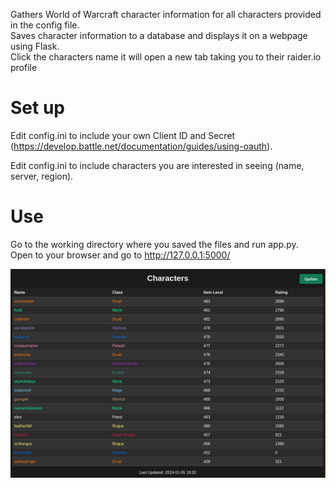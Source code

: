 Gathers World of Warcraft character information for all characters provided in the config file.  
Saves character information to a database and displays it on a webpage using Flask.  
Click the characters name it will open a new tab taking you to their raider.io profile


# Set up 
Edit config.ini to include your own Client ID and Secret (https://develop.battle.net/documentation/guides/using-oauth).

Edit config.ini to include characters you are interested in seeing (name, server, region).

# Use
Go to the working directory where you saved the files and run app.py.  
Open to your browser and go to http://127.0.0.1:5000/

![Example Image](/example.png)



